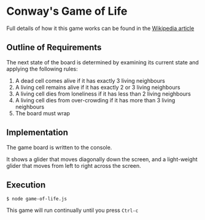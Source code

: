 # Conway's Game of Life

Full details of how it this game works can be found in the [Wikipedia article](https://en.wikipedia.org/wiki/Conway%27s_Game_of_Life)

## Outline of Requirements

The next state of the board is determined by examining its current state and applying the following rules:

1. A dead cell comes alive if it has exactly 3 living neighbours
2. A living cell remains alive if it has exactly 2 or 3 living neighbours
3. A living cell dies from loneliness if it has less than 2 living neighbours
4. A living cell dies from over-crowding if it has more than 3 living neighbours
5. The board must wrap

## Implementation

The game board is written to the console.

It shows a glider that moves diagonally down the screen, and a light-weight glider that moves from left to right across the screen.

## Execution

```shell
$ node game-of-life.js
```

This game will run continually until you press `Ctrl-c`
